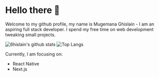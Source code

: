 # Hello there 👋

Welcome to my github profile, my name is Mugemana Ghislain - I am an aspiring full stack developer. I spend my free time on web development tweaking small projects.

![6hislain's github stats](https://github-readme-stats.vercel.app/api?username=6hislain&show_icons=true&theme=vue) ![Top Langs](https://github-readme-stats.vercel.app/api/top-langs/?username=6hislain&show_icons=true&layout=compact&hide=hack,blade,html&langs_count=8&theme=vue)

Currently, I am focusing on:
- React Native
- Next.js
